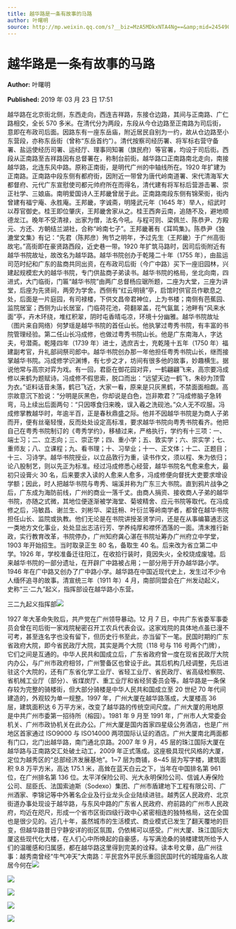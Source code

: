 ```yaml
---
title: 越华路是一条有故事的马路
author: 叶曙明
source: http://mp.weixin.qq.com/s?__biz=MzA5MDkxNTA4Ng==&amp;mid=2454907900&amp;idx=1&amp;sn=ec17e583a3d0d5a2ce3f6d6a9f3858e7&amp;chksm=87a2239db0d5aa8be7ad28e5f713f79c5e3ac1d1a4a01354ce31ab8f5d53293d00e86f237023#rd
---
```


# 越华路是一条有故事的马路

**Author:** 叶曙明

**Published:** 2019 年 03 月 23 日 17:51

越华路在北京街北侧，东西走向，西连吉祥路，东接仓边路，其间与正南路、广仁路相交，全长 570 多米。在清代分为两段，东段从今仓边路至正南路为司后街，意即在布政司后面。因路东有一座东岳庙，附近居民自别为一约，故从仓边路至小东营段，亦称东岳街（曾称“东岳首约”）。清代按察司经历署、将军标右营守备署、盐运使经历司署、运经厅、理事同知署（旗民府）等官署，均设于司后街。西段从正南路至吉祥路因有总督署在，称制台前街。越华路口正南路南北走向，南接越华路，北连东风中路。原称正南街，是明代广州的中轴线所在。1920 年扩建为正南路。正南路中段东侧有都府街，因附近一带曾为唐代岭南道署、宋代清海军大都督府、元代广东宣慰使司都元帅府所在而得名，清代建有将军标后营游击署、崇正社学、三娘庙。南明爱国诗人王邦畿曾居于此。正南路南段东侧有锦荣街，街内曾建有福宁庵、永胜庵。王邦畿，字诚斋，明隆武元年（1645 年）举人，绍武时以荐官御史。桂王即位肇庆，王邦畿舍家从之。桂王西奔云南，追随不及，避地顺德龙江。晚年不受清禄，出家为僧，法名今吼。与程可则、梁佩兰、陈恭尹、方殿元、方还、方朝结兰湖社，合称“岭南七子”。王邦畿著有《耳鸣集》。陈恭尹《独漉堂文集》有记：“先君（陈邦彦）殉节之明年，予过先生（王邦畿）于广州高街故宅。”高街即在豪贤路西段，近史巷一带。1920 年扩筑马路时，因司后街附近有越华书院故址，故改名为越华路。越华书院创办于乾隆二十年（1755 年），由盐运司范时纪和广东的盐商共同出资，在布政司后街（今广中路）买下一座旧园林，兴建起规模宏大的越华书院，专门供盐商子弟读书。越华书院的格局，坐北向南，四进式，大门临街，门匾“越华书院”由两广总督杨应琚所题，二座为大堂，三座为讲堂，后座为先贤祠，两旁为学舍。西侧有“红云明镜”亭，启馆时供官员作歇息之处，后面是一片庭园，有司禄楼，下供文昌帝君神位，上为书楼；南侧有芭蕉园、监院居室；西侧为山长居室，门临荷花池，荷翻翠盖，花气氤氲；池畔有“风来水面”亭，卉木环绕，堆红积翠，阴时屯香晴屯凉，环境十分幽雅。越华书院故址（图片来自网络）何梦瑶是越华书院的首任山长。他执掌过粤秀书院，有丰富的书院管理经验。第二任山长冯成修，也做过粤秀书院山长。他是广东南海人，字达夫，号潜斋。乾隆四年（1739 年）进士，选庶吉士，充乾隆十五年（1750 年）福建副考官，升礼部祠祭司郎中。越华书院创办那一年他担任粤秀书院山长，继而接掌越华书院。冯成修学识渊博，有七步之才，坊间有很多他的故事，妙趣横生。据说他常与高宗对弈为戏。有一回，君臣在御花园对弈，一鹤翩翩飞来，高宗要冯成修以来鹤为题赋诗。冯成修不假思索，脱口而出：“远望天边一鹤飞，朱砂为顶雪为衣。”讵料话音未落，鹤已飞近，大家一看，原来是只灰黑鹤，不禁面面相觑。高宗故意沉下脸说：“分明是灰黑色，你却说是白色，岂非欺君？”冯成修脑子急转弯，马上续出后面两句：“只因啄食归来晚，误入羲之洗砚池。”众人无不叹服。冯成修掌教越华时，年逾半百，正是春秋鼎盛之际。他并不因越华书院是为商人子弟而开，便有丝毫轻慢，反而处处设定高标准，要求越华书院向粤秀书院看齐。他把自己在粤秀书院制订的《粤秀学约》，移植过来，严格执行，学约有十三项：一、端士习；二、立志向；三、崇正学；四、重小学；五、敦实学；六、崇实学；七、重师友；八、立课程；九、看书理；十、习举业；十一、正文体；十二、正题目；十三、习诗学。越华书院授业，以立品敦行为重，读书作文，须以程、朱为依归；论八股制艺，则以先正为标准。经过冯成修悉心经营，越华书院名气愈来愈大，最初只设膏火 30 名，后来要求入读的人愈来人愈多，冯成修便向督抚大吏要求增设学额；因此，时人把越华书院与粤秀、端溪并称为广东三大书院。直到鸦片战争之后，广东成为海防前线，广州的商业一落千丈。由商人捐资、接收商人子弟的越华书院，亦随之式微，其地位便逐渐被学海堂、菊坡精舍、应元书院等取代。在冯成修之后，冯敏昌、谢兰生、刘彬华、梁廷枏、叶衍兰等岭南学者，都曾在越华书院担任山长、监院或执教。他们无论是在书院讲授圣贤学问，还是在从事编纂通志这一类地方文化事业，处处显出志洁行芳、学养纯厚和襟怀洒落的一面。清末推行新政，实行教育改革，书院停办，广州知府龚心湛在书院址筹办广州府立中学堂，1903 年开始招生。当时取录正生 80 名，备取生 40 名。后来改为省立第二中学。1926 年，学校准备迁往阳江，在收拾行装时，竟因失火，全校烧成废墟。后来越华书院的一部分遗址，在开辟广中路被占用；一部分用于开办越华路小学。1946 年在广中路又创办了广中路小学。越华路在中国近现代史上，发生过不少令人缅怀追寻的故事。清宣统三年（1911 年）4 月，南部同盟会在广州发动起义，史称“三·二九”起义，指挥部设在越华路小东营。

三二九起义指挥部![](https://mmbiz.qpic.cn/mmbiz_jpg/PJWG74pLsMYDdgOoqJrToMSg8UMfX9rVibxPq86LU63GnfNZgTtN4oXibzicicAEAJ2XHqd5icJtAtPZqtDE8obmq7Q/640?wx_fmt=jpeg)

1927 年大革命失败后，共产党在广州领导暴动。12 月 7 日，中共广东省委军事委员会曾在司后街一家戏院秘密召开工农兵代表会议。这家戏院的具体地点虽已漫不可考，甚至连名字也没有留下，但历史行书至此，亦当留下一笔。民国时期的广东省政府大院，即今省民政厅大院，其实是两个大院（118 号与 116 号两个门牌），它们之间是互通的。中华人民共和国成立后，广东省政府曾一度在现省民政厅大院内办公，与广州市政府相邻，广州警备区也曾设于此。其后机构几经调整，先后进驻这个大院的，还有广东省化学工业厅、省轻工业厅、省民政厅、省高级检察院、省机械工业厅（部分）、省煤炭厅、重工业厅和省经贸委员会等。越华路是一条保存较为完整的骑楼街，但大部分骑楼是中华人民共和国成立至 20 世纪 70 年代间建造的，外观较为单一规整。1997 年，广州大厦在越华路落成，大厦楼高 36 层，建筑面积达 6 万平方米，改变了越华路的传统空间尺度。广州大厦的用地原是中共广州市委第一招待所（榕园）。1981 年 9 月至 1991 年，广州市人大常委会机关、广州市政协机关在此办公。广州大厦是国内首家四星级公务酒店，也是广州地区首家通过 ISO9000 与 ISO14000 两项国际认证的酒店。广州大厦南北两面都有门口，北门出越华路，南门通北京路。2007 年 9 月，45 层的珠江国际大厦在越华路与正南路交汇处破土动工，2009 年正式落成。这座极具现代风格的大厦，定位为越秀区的“总部经济发展基地”。1~7 层为商铺，8~45 层为写字楼，建筑面积 9.8 万平方米，高达 175.1 米，高耸在蓝天白云之下，当年在中国排名第 961 位，在广州排名第 136 位。太平洋保险公司、光大永明保险公司、信诚人寿保险公司、屈臣氏、法国索迪斯（Sodexo）集团、广州市盾建地下工程有限公司、广州酒家、李锦记等中外著名企业及行业龙头企业陆续进驻。越秀区人民政府、北京街道办事处现设于越华路，与东风中路的广东省人民政府、府前路的广州市人民政府，均近在咫尺，形成一个省市区街四级行政中心紧密相连的独特格局，这在全国也是很少见的。近几十年，虽然城市的生活模式、商业模式已发生了翻天覆地的巨变，但越华路昔日宁静安详的街区氛围，仍依稀可以感受。广州大厦、珠江国际大厦这些现代化大楼，在人们心中所唤起的自豪感，与写满沧桑的骑楼建筑所给予人们的温暖感和归属感，都在越华路这里得到完美的诠释。读本号文章，品广州往事：越秀南曾经“牛气冲天”大南路：平民宫外平民乐重回民国时代的城隍庙名人故居今何在![](https://mmbiz.qpic.cn/mmbiz_jpg/PJWG74pLsMYDdgOoqJrToMSg8UMfX9rVqqpic2OJ21m6M8mN4LdWUj3pPziasmKWt0F9ictzqO9vQbwZ73e43lPZw/640?wx_fmt=jpeg)

![](https://mmbiz.qpic.cn/mmbiz_png/Ljib4So7yuWjuNYngSC7VzqyRIFNRnQia9IgZvjOEibL28XSAOIOIBAEtUDb1iansibmKVGpK07S24V0JLTY4mUdsuw/640?wx_fmt=png)

![](https://mmbiz.qpic.cn/mmbiz_jpg/PJWG74pLsMYDdgOoqJrToMSg8UMfX9rVkpM0URgOU6qhkOkUgx70HVuff5s1CMCsPNp2nREYPpyweFFV9Ic1fA/640?wx_fmt=jpeg)

![](https://mmbiz.qpic.cn/mmbiz_jpg/PJWG74pLsMYDdgOoqJrToMSg8UMfX9rVPCiaiaibShQWhFJfX9IGntmeOJkUhRddwA257UrrwYviavB9LlP4TPwvlg/640?wx_fmt=jpeg)

![](https://mmbiz.qpic.cn/mmbiz_jpg/PJWG74pLsMYDdgOoqJrToMSg8UMfX9rVpQL05Khxxm1sdz5kC2O3qYSgLj1TBXfE1n1cmu3uRF2DMPCaTx2vtA/640?wx_fmt=jpeg)

